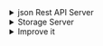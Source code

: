 <details>
<summary>json Rest API Server</summary>
  
# Add user #
![image](https://user-images.githubusercontent.com/55607228/150688126-4f0a119e-50a2-4399-88e5-6b5c90ba902b.png)
![image](https://user-images.githubusercontent.com/55607228/150688199-2798e51e-a2f7-43f6-9507-92663d4bc7ed.png)
![image](https://user-images.githubusercontent.com/55607228/150688168-e6bf6b79-217d-474e-bd32-3729ebce918e.png)

# add note #
![image](https://user-images.githubusercontent.com/55607228/150689139-75c14007-85fe-4b07-b5bf-a6e4b1abe8fd.png)
![image](https://user-images.githubusercontent.com/55607228/150689158-5023ab3d-7099-4c3b-b6c3-2bd9e0afb50b.png)

# getAllNotes #
![image](https://user-images.githubusercontent.com/55607228/150689245-ff27ca9d-f1cd-4bfb-8121-d0913e9bea23.png)

# updateNote #
![image](https://user-images.githubusercontent.com/55607228/150689353-4ffcf474-61b2-482d-a18b-4c864bf1168a.png)
![image](https://user-images.githubusercontent.com/55607228/150689367-f3553263-a6a8-4efd-9649-45d683f21199.png)

# deleteNote #
![image](https://user-images.githubusercontent.com/55607228/150689390-4a779c57-5871-46f0-b767-8b5d55afb31c.png)
![image](https://user-images.githubusercontent.com/55607228/150689400-9bfe55ac-c676-44a1-a2d5-8642ce4d389e.png)

</details>

<details>
  <summary>Storage Server</summary>
  
  # upload file to storage #
  ![image](https://user-images.githubusercontent.com/55607228/151274223-d211a669-5f5b-4c72-b99b-42babd263a42.png)
  # get file #
  ![image](https://user-images.githubusercontent.com/55607228/151278320-9579a054-6c51-4248-a69b-f7d7beeadf72.png)
  # download file #
  ## по ссылке файл загружается ##
  ![image](https://user-images.githubusercontent.com/55607228/151279175-2626d358-8528-4142-8013-a2d357f81788.png)
  # delete file #
  ![image](https://user-images.githubusercontent.com/55607228/151285253-2593b95d-dd52-4318-a5ea-b03245861175.png)

</details>

<details>
<summary>Improve it</summary>
  
<details>
<summary>phpstan</summary>
      
# before #
![image](https://user-images.githubusercontent.com/55607228/151257294-a1f98e20-416a-44c7-a92c-d4561a3f97ac.png)

## after ##
![image](https://user-images.githubusercontent.com/55607228/151269150-024c4c48-2071-424f-8e53-fc2f09cc6c1e.png)
</details>

<details>
<summary>code sniffer</summary>

## before ##
![image](https://user-images.githubusercontent.com/55607228/151286639-849def80-5d6d-42c2-921c-9117e3a0e3d5.png)
![image](https://user-images.githubusercontent.com/55607228/151286753-56af8608-a975-4f6d-8781-2bf0636d5f95.png)
![image](https://user-images.githubusercontent.com/55607228/151286787-96cedd0c-e961-45c8-a8da-695b0e63d6a1.png)
![image](https://user-images.githubusercontent.com/55607228/151286814-14ef7618-df43-42ba-b292-4f106eccd800.png)
![image](https://user-images.githubusercontent.com/55607228/151286848-7780692f-46dc-42a5-a80b-670efdf41eeb.png)
![image](https://user-images.githubusercontent.com/55607228/151286881-c9f3f8d5-95f9-4191-81c2-6d8fa1273b6e.png)
![image](https://user-images.githubusercontent.com/55607228/151286911-d6624fa1-e94b-42e2-b090-efee3745e95b.png)

## after ##
![image](https://user-images.githubusercontent.com/55607228/151288142-43e5c267-4173-4627-a92e-ecbfa966a759.png)
![image](https://user-images.githubusercontent.com/55607228/151288154-edadeae3-5602-4059-8efc-aabab3e5ff4e.png)

</details>

<details>
<summary>phpcbf</summary>
  
![image](https://user-images.githubusercontent.com/55607228/151289235-6bf97cc8-c2c1-4106-8f24-7a939c98e86e.png)

</details>
  
<details>
<summary>easy-coing-standart</summary>

## только итоги исправления ##
![image](https://user-images.githubusercontent.com/55607228/151291830-4c50e09f-78d0-4488-a324-73b1d5b07411.png)
![image](https://user-images.githubusercontent.com/55607228/151291847-ea3b87bc-30c2-44b2-a5d8-56946b0692b7.png)
![image](https://user-images.githubusercontent.com/55607228/151291863-e8b96f44-338a-4c6b-b6d4-a3a44b9e4818.png)
![image](https://user-images.githubusercontent.com/55607228/151291873-0419b3f4-e72e-477f-aa10-889b72564c64.png)
![image](https://user-images.githubusercontent.com/55607228/151291883-ec48efc6-42e7-46e5-b18e-fca243c38dec.png)
![image](https://user-images.githubusercontent.com/55607228/151291892-4c611090-c02c-4f29-9b18-8a7494c27d54.png)
![image](https://user-images.githubusercontent.com/55607228/151291900-2209c5e6-3d13-4be1-a7a1-442ece0241b1.png)
![image](https://user-images.githubusercontent.com/55607228/151291910-744d8f99-4591-432e-a0fe-73b21d6d1472.png)
![image](https://user-images.githubusercontent.com/55607228/151291919-cfb5c1e3-efd9-4652-86ff-9d34a727ce58.png)
![image](https://user-images.githubusercontent.com/55607228/151291927-6ed53865-b587-409c-a6f1-d803b95ed915.png)
![image](https://user-images.githubusercontent.com/55607228/151291934-d4a66b3a-e195-44dd-8ee0-9892ea3532fb.png)

  
</details>
  
<details>
<summary>php-cs-fixer</summary>
  
![image](https://user-images.githubusercontent.com/55607228/151290258-0dd62b38-267f-490f-8507-47fadf99b5f4.png

</details>
  
<details>
<summary>phpmd</summary>
  
??
![image](https://user-images.githubusercontent.com/55607228/151290875-ab56e22e-22b3-4dde-b29f-2f0895e7e7b7.png)
  
</details>

  
</details>
